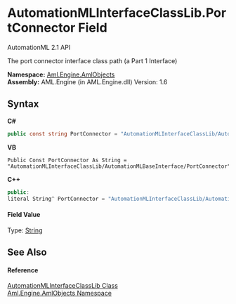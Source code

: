 # AutomationMLInterfaceClassLib.PortConnector Field
AutomationML 2.1 API 

The port connector interface class path (a Part 1 Interface)

**Namespace:**&nbsp;<a href="N_Aml_Engine_AmlObjects">Aml.Engine.AmlObjects</a><br />**Assembly:**&nbsp;AML.Engine (in AML.Engine.dll) Version: 1.6

## Syntax

**C#**<br />
``` C#
public const string PortConnector = "AutomationMLInterfaceClassLib/AutomationMLBaseInterface/PortConnector"
```

**VB**<br />
``` VB
Public Const PortConnector As String = "AutomationMLInterfaceClassLib/AutomationMLBaseInterface/PortConnector"
```

**C++**<br />
``` C++
public:
literal String^ PortConnector = "AutomationMLInterfaceClassLib/AutomationMLBaseInterface/PortConnector"
```


#### Field Value
Type: <a href="https://docs.microsoft.com/dotnet/api/system.string" target="_parent" rel="noopener noreferrer">String</a>

## See Also


#### Reference
<a href="T_Aml_Engine_AmlObjects_AutomationMLInterfaceClassLib">AutomationMLInterfaceClassLib Class</a><br /><a href="N_Aml_Engine_AmlObjects">Aml.Engine.AmlObjects Namespace</a><br />